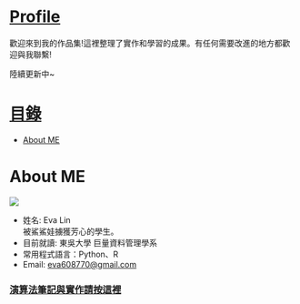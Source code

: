 # [Profile](#Profile)
歡迎來到我的作品集!這裡整理了實作和學習的成果。有任何需要改進的地方都歡迎與我聯繫!

陸續更新中~
<!-- TOC START min:1 max:3 link:true asterisk:false update:true -->
<!-- - [Profile](#profile) -->
# [目錄](#目錄)
- [About ME](#about-me)
<!-- TOC END -->




# About ME

![](https://i.imgur.com/HCuBrgq.jpg)
* 姓名: Eva Lin
<br> 被鯊鯊娃擄獲芳心的學生。
* 目前就讀: 東吳大學 巨量資料管理學系
* 常用程式語言：Python、R
* Email: eva608770@gmail.com



### [演算法筆記與實作請按這裡](https://github.com/evaneversaydie/My_Study_Note)
